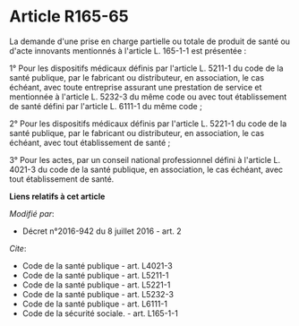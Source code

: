 # Article R165-65

La demande d'une prise en charge partielle ou totale de produit de santé ou d'acte innovants mentionnés à l'article L.
165-1-1 est présentée : 

1° Pour les dispositifs médicaux définis par l'article L. 5211-1 du code de la santé publique, par le fabricant ou
distributeur, en association, le cas échéant, avec toute entreprise assurant une prestation de service et mentionnée à
l'article L. 5232-3 du même code ou avec tout établissement de santé défini par l'article L. 6111-1 du même code ; 

2° Pour les dispositifs médicaux définis par l'article L. 5221-1 du code de la santé publique, par le fabricant ou
distributeur, en association, le cas échéant, avec tout établissement de santé ; 

3° Pour les actes, par un conseil national professionnel défini à l'article L. 4021-3 du code de la santé publique, en
association, le cas échéant, avec tout établissement de santé.

**Liens relatifs à cet article**

_Modifié par_:

  - Décret n°2016-942 du 8 juillet 2016 - art. 2

_Cite_:

  - Code de la santé publique - art. L4021-3
  - Code de la santé publique - art. L5211-1
  - Code de la santé publique - art. L5221-1
  - Code de la santé publique - art. L5232-3
  - Code de la santé publique - art. L6111-1
  - Code de la sécurité sociale. - art. L165-1-1
